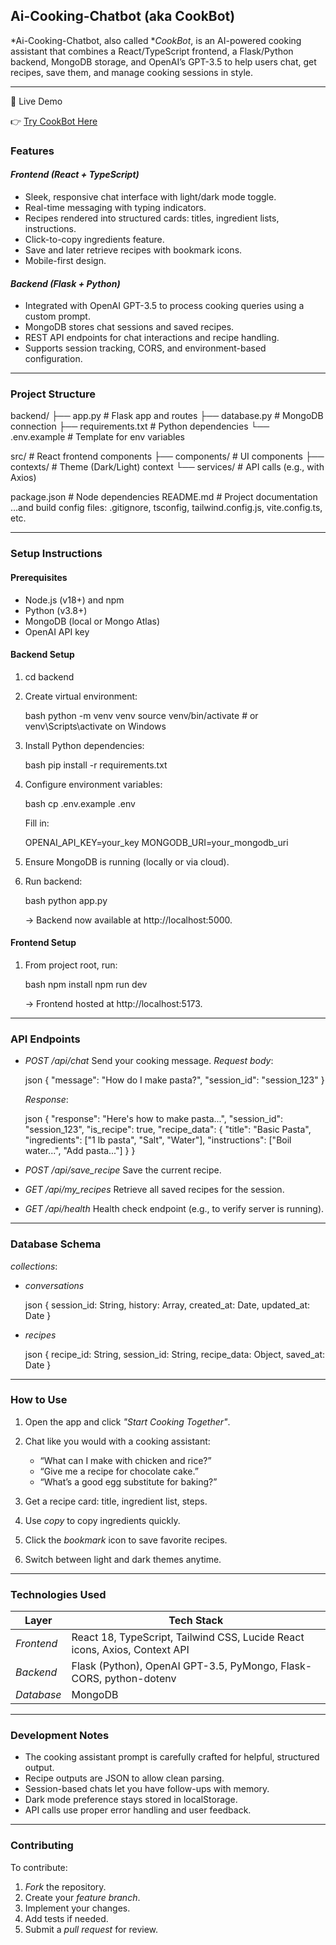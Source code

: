 ## Ai-Cooking-Chatbot (aka CookBot)

*Ai-Cooking-Chatbot, also called **CookBot*, is an AI-powered cooking assistant that combines a React/TypeScript frontend, a Flask/Python backend, MongoDB storage, and OpenAI’s GPT-3.5 to help users chat, get recipes, save them, and manage cooking sessions in style.

---

🔗 Live Demo

👉 [Try CookBot Here](https://cookingchatbot.netlify.app/)


### Features

#### *Frontend (React + TypeScript)*

* Sleek, responsive chat interface with light/dark mode toggle.
* Real-time messaging with typing indicators.
* Recipes rendered into structured cards: titles, ingredient lists, instructions.
* Click-to-copy ingredients feature.
* Save and later retrieve recipes with bookmark icons.
* Mobile-first design.

#### *Backend (Flask + Python)*

* Integrated with OpenAI GPT-3.5 to process cooking queries using a custom prompt.
* MongoDB stores chat sessions and saved recipes.
* REST API endpoints for chat interactions and recipe handling.
* Supports session tracking, CORS, and environment-based configuration.

---

### Project Structure


backend/
  ├── app.py               # Flask app and routes
  ├── database.py          # MongoDB connection
  ├── requirements.txt     # Python dependencies
  └── .env.example         # Template for env variables

src/                      # React frontend components
  ├── components/         # UI components
  ├── contexts/           # Theme (Dark/Light) context
  └── services/           # API calls (e.g., with Axios)

package.json              # Node dependencies
README.md                 # Project documentation
…and build config files: .gitignore, tsconfig, tailwind.config.js, vite.config.ts, etc.


---

### Setup Instructions

#### Prerequisites

* Node.js (v18+) and npm
* Python (v3.8+)
* MongoDB (local or Mongo Atlas)
* OpenAI API key

#### Backend Setup

1. cd backend
2. Create virtual environment:

   bash
   python -m venv venv
   source venv/bin/activate  # or venv\Scripts\activate on Windows
   
3. Install Python dependencies:

   bash
   pip install -r requirements.txt
   
4. Configure environment variables:

   bash
   cp .env.example .env
   

   Fill in:

   
   OPENAI_API_KEY=your_key
   MONGODB_URI=your_mongodb_uri
   
5. Ensure MongoDB is running (locally or via cloud).
6. Run backend:

   bash
   python app.py
   

   → Backend now available at http://localhost:5000.

#### Frontend Setup

1. From project root, run:

   bash
   npm install
   npm run dev
   

   → Frontend hosted at http://localhost:5173.

---

### API Endpoints

* *POST /api/chat*
  Send your cooking message.
  *Request body*:

  json
  {
    "message": "How do I make pasta?",
    "session_id": "session_123"
  }
  

  *Response*:

  json
  {
    "response": "Here's how to make pasta...",
    "session_id": "session_123",
    "is_recipe": true,
    "recipe_data": {
      "title": "Basic Pasta",
      "ingredients": ["1 lb pasta", "Salt", "Water"],
      "instructions": ["Boil water...", "Add pasta..."]
    }
  }
  

* *POST /api/save\_recipe*
  Save the current recipe.

* *GET /api/my\_recipes*
  Retrieve all saved recipes for the session.

* *GET /api/health*
  Health check endpoint (e.g., to verify server is running).

---

### Database Schema

*collections*:

* *conversations*

  json
  {
    session_id: String,
    history: Array,
    created_at: Date,
    updated_at: Date
  }
  

* *recipes*

  json
  {
    recipe_id: String,
    session_id: String,
    recipe_data: Object,
    saved_at: Date
  }
  

---

### How to Use

1. Open the app and click *"Start Cooking Together"*.
2. Chat like you would with a cooking assistant:

   * “What can I make with chicken and rice?”
   * “Give me a recipe for chocolate cake.”
   * “What’s a good egg substitute for baking?”
3. Get a recipe card: title, ingredient list, steps.
4. Use *copy* to copy ingredients quickly.
5. Click the *bookmark* icon to save favorite recipes.
6. Switch between light and dark themes anytime.

---

### Technologies Used

| Layer        | Tech Stack                                                                 |
| ------------ | -------------------------------------------------------------------------- |
| *Frontend* | React 18, TypeScript, Tailwind CSS, Lucide React icons, Axios, Context API |
| *Backend*  | Flask (Python), OpenAI GPT-3.5, PyMongo, Flask-CORS, python-dotenv         |
| *Database* | MongoDB                                                                    |

---

### Development Notes

* The cooking assistant prompt is carefully crafted for helpful, structured output.
* Recipe outputs are JSON to allow clean parsing.
* Session-based chats let you have follow-ups with memory.
* Dark mode preference stays stored in localStorage.
* API calls use proper error handling and user feedback.

---

### Contributing

To contribute:

1. *Fork* the repository.
2. Create your *feature branch*.
3. Implement your changes.
4. Add tests if needed.
5. Submit a *pull request* for review.
